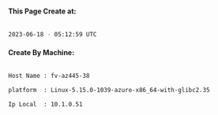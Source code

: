 
   
#### This Page Create at:

```bash

2023-06-18 - 05:12:59 UTC

```

#### Create By Machine:

```bash

Host Name : fv-az445-38

platform  : Linux-5.15.0-1039-azure-x86_64-with-glibc2.35

Ip Local  : 10.1.0.51

```

